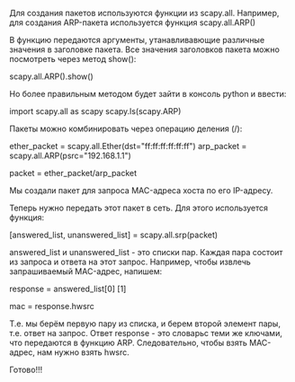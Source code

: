 Для создания пакетов используются функции из scapy.all. Например, для создания ARP-пакета используется функция scapy.all.ARP()

В функцию передаются аргументы, утанавливавющие различные значения в заголовке пакета. Все значения заголовков пакета можно посмотреть через метод show():

scapy.all.ARP().show()

Но более правильным методом будет зайти в консоль python и ввести:

import scapy.all as scapy
scapy.ls(scapy.ARP)

Пакеты можно комбинировать через операцию деления (/):

ether_packet = scapy.all.Ether(dst="ff:ff:ff:ff:ff:ff")
arp_packet = scapy.all.ARP(psrc="192.168.1.1")

packet = ether_packet/arp_packet

Мы создали пакет для запроса MAC-адреса хоста по его IP-адресу.

Теперь нужно передать этот пакет в сеть. Для этого используется функция:

[answered_list, unanswered_list] = scapy.all.srp(packet)

answered_list и unanswered_list - это списки пар. Каждая пара состоит из запроса и ответа на этот запрос. Например, чтобы извлечь запрашиваемый MAC-адрес, напишем:

response = answered_list[0] [1]

mac = response.hwsrc

Т.е. мы берём первую пару из списка, и берем второй элемент пары, т.е. ответ на запрос. Ответ response - это словарьс теми же ключами, что передаются в функцию ARP. Следовательно, чтобы взять MAC-адрес, нам нужно взять hwsrc.

Готово!!!

